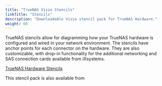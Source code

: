 ```yaml
---
title: "TrueNAS Visio Stencils"
linkTitle: "Stencils"
description: "Downloadable Visio stencil pack for TrueNAS Hardware."
weight: 60
---
```


TrueNAS stencils allow for diagramming how your TrueNAS hardware is configured and wired in your network environment.
The stencils have anchor points for each connector on the hardware.
They are also customizable, with drop-in functionality for the additional networking and SAS connection cards available from iXsystems.

<a href="/download/TrueNAS-Collection.vssx" download>TrueNAS Hardware Stencils</a>

This stencil pack is also available from 